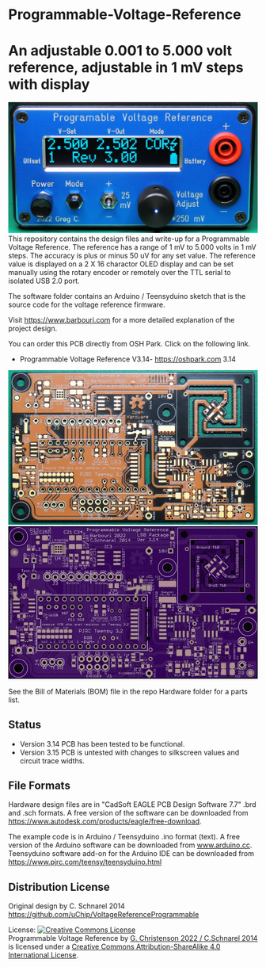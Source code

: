 # Programmable-Voltage-Reference
An adjustable 0.001 to 5.000 volt reference, adjustable in 1 mV steps with display
==============================

<img src="PVRFrontPanel2500-1200.JPG" alt="Programmable Voltage Reference with 1 mV resolution and 50 uV accuracy">
This repository contains the design files and write-up for a Programmable Voltage Reference.  The reference has a range of 1 mV to 5.000 volts in 1 mV steps.  The accuracy is plus or minus 50 uV for any set value.  The reference value is displayed on a 2 X 16 charactor OLED display and can be set manually using the rotary encoder or remotely over the TTL serial to isolated USB 2.0 port.

The software folder contains an Arduino / Teensyduino sketch that is the source code for the voltage reference firmware.

Visit https://www.barbouri.com for a more detailed explanation of the project design.

You can order this PCB directly from OSH Park.  Click on the following link.  
  * Programmable Voltage Reference V3.14- https://oshpark.com 3.14

<img src="PVR314BareBoardTopHighContrast10.JPG" alt="PCB Top">

<img src="PVRv314boardTop.png" alt="Design Top">

See the Bill of Materials (BOM) file in the repo Hardware folder for a parts list.  

## Status  
  * Version 3.14 PCB has been tested to be functional.
  * Version 3.15 PCB is untested with changes to silkscreen values and circuit trace widths.

## File Formats  

Hardware design files are in "CadSoft EAGLE PCB Design Software 7.7" .brd and .sch formats.  A free version of the software can be downloaded from https://www.autodesk.com/products/eagle/free-download.

The example code is in Arduino / Teensyduino .ino format (text).  A free version of the Arduino software can be downloaded from www.arduino.cc.
Teensyduino software add-on for the Arduino IDE can be downloaded from https://www.pjrc.com/teensy/teensyduino.html

## Distribution License  

Original design by C. Schnarel 2014 https://github.com/uChip/VoltageReferenceProgrammable

License:
<a rel="license" href="http://creativecommons.org/licenses/by-sa/4.0/"><img alt="Creative Commons License" style="border-width:0" src="https://i.creativecommons.org/l/by-sa/4.0/88x31.png" /></a><br /><span xmlns:dct="http://purl.org/dc/terms/" property="dct:title">Programmable Voltage Reference</span> by <a xmlns:cc="http://creativecommons.org/ns#" href="https://github.com/Barbouri/Programmable-Voltage-Reference" property="cc:attributionName" rel="cc:attributionURL">G. Christenson 2022 / C.Schnarel 2014</a> is licensed under a <a rel="license" href="http://creativecommons.org/licenses/by-sa/4.0/">Creative Commons Attribution-ShareAlike 4.0 International License</a>.
  
